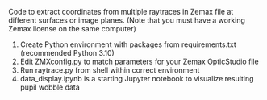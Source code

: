 Code to extract coordinates from multiple raytraces in Zemax file at different surfaces or image planes.
(Note that you must have a working Zemax license on the same computer)

1) Create Python environment with packages from requirements.txt (recommended Python 3.10)
2) Edit ZMXconfig.py to match parameters for your Zemax OpticStudio file
3) Run raytrace.py from shell within correct environment
4) data_display.ipynb is a starting Jupyter notebook to visualize resulting pupil wobble data
